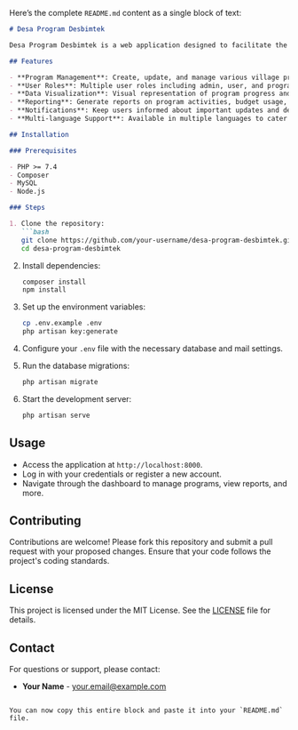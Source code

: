 Here’s the complete `README.md` content as a single block of text:

```markdown
# Desa Program Desbimtek

Desa Program Desbimtek is a web application designed to facilitate the management and development of village programs. The application aims to streamline processes such as program planning, implementation, and monitoring within village communities.

## Features

- **Program Management**: Create, update, and manage various village programs.
- **User Roles**: Multiple user roles including admin, user, and program manager with different access levels.
- **Data Visualization**: Visual representation of program progress and outcomes.
- **Reporting**: Generate reports on program activities, budget usage, and more.
- **Notifications**: Keep users informed about important updates and deadlines.
- **Multi-language Support**: Available in multiple languages to cater to diverse communities.

## Installation

### Prerequisites

- PHP >= 7.4
- Composer
- MySQL
- Node.js

### Steps

1. Clone the repository:
   ```bash
   git clone https://github.com/your-username/desa-program-desbimtek.git
   cd desa-program-desbimtek
   ```

2. Install dependencies:
   ```bash
   composer install
   npm install
   ```

3. Set up the environment variables:
   ```bash
   cp .env.example .env
   php artisan key:generate
   ```

4. Configure your `.env` file with the necessary database and mail settings.

5. Run the database migrations:
   ```bash
   php artisan migrate
   ```

6. Start the development server:
   ```bash
   php artisan serve
   ```

## Usage

- Access the application at `http://localhost:8000`.
- Log in with your credentials or register a new account.
- Navigate through the dashboard to manage programs, view reports, and more.

## Contributing

Contributions are welcome! Please fork this repository and submit a pull request with your proposed changes. Ensure that your code follows the project's coding standards.

## License

This project is licensed under the MIT License. See the [LICENSE](LICENSE) file for details.

## Contact

For questions or support, please contact:
- **Your Name** - [your.email@example.com](mailto:your.email@example.com)
```

You can now copy this entire block and paste it into your `README.md` file.

